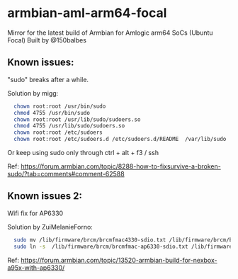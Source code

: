 # armbian-aml-arm64-focal
Mirror for the latest build of Armbian for Amlogic arm64 SoCs (Ubuntu Focal) Built by @150balbes

## Known issues:

"sudo" breaks after a while.

Solution by migg:
```bash
  chown root:root /usr/bin/sudo 
  chmod 4755 /usr/bin/sudo
  chown root:root /usr/lib/sudo/sudoers.so 
  chmod 4755 /usr/lib/sudo/sudoers.so
  chown root:root /etc/sudoers
  chown root:root /etc/sudoers.d /etc/sudoers.d/README  /var/lib/sudo
```
Or keep using sudo only through ctrl + alt + f3 / ssh

Ref: https://forum.armbian.com/topic/8288-how-to-fixsurvive-a-broken-sudo/?tab=comments#comment-62588


## Known issues 2:

Wifi fix for AP6330

Solution by ZuiMelanieForno:
```bash
  sudo mv /lib/firmware/brcm/brcmfmac4330-sdio.txt /lib/firmware/brcm/brcmfmac4330-sdio.txt.old
  sudo ln -s  /lib/firmware/brcm/brcmfmac-ap6330-sdio.txt /lib/firmware/brcm/brcmfmac4330-sdio.txt
```

Ref: https://forum.armbian.com/topic/13520-armbian-build-for-nexbox-a95x-with-ap6330/